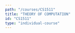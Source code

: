 ```yaml
---
path: "/courses/CS1511"
title: "THEORY OF COMPUTATION"
id: "CS1511"
type: "individual-course"
---
```

